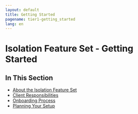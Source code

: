 ```yaml
---
layout: default
title: Getting Started
pagename: tier1-getting_started
lang: en
---
```


# Isolation Feature Set - Getting Started

## In This Section
<!-- When updating this, also update tier1.md -->
* [About the Isolation Feature Set](./about.md)
* [Client Responsibilities](./responsibilities.md)
* [Onboarding Process](./onboarding.md)
* [Planning Your Setup](../setup/setup.md)